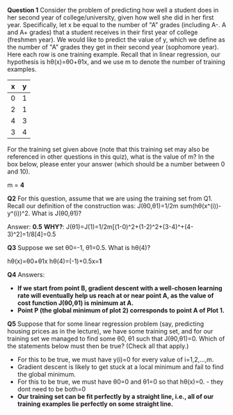 **Question 1**
Consider the problem of predicting how well a student does in her second year of college/university, given how well she did in her first year.
Specifically, let x be equal to the number of "A" grades (including A-. A and A+ grades) that a student receives in their first year of college (freshmen year). We would like to predict the value of y, which we define as the number of "A" grades they get in their second year (sophomore year).
Here each row is one training example. Recall that in linear regression, our hypothesis is hθ(x)=θ0+θ1x, and we use m to denote the number of training examples.

x | y
-- | --
0 | 1
2 | 1
4 | 3
3 | 4

For the training set given above (note that this training set may also be referenced in other questions in this quiz), what is the value of m? In the box below, please enter your answer (which should be a number between 0 and 10).

m = **4**

**Q2**
For this question, assume that we are using the training set from Q1. Recall our definition of the construction was:
J(θ0,θ1)=1/2m sum(hθ(x^(i))-y^(i))^2.
What is J(θ0,θ1)?

Answer: **0.5**
**WHY?**: J(θ1)=J(1)=1/2m[(1-0)^2+(1-2)^2+(3-4)^+(4-3)^2]=1/8[4]=0.5

**Q3**
Suppose we set θ0=-1, θ1=0.5. What is hθ(4)?

hθ(x)=θ0+θ1x
hθ(4)=(-1)+0.5x=**1**

**Q4**
Answers:
- **If we start from point B, gradient descent with a well-chosen learning rate will eventually help us reach at or near point A, as the value of cost function J(θ0,θ1) is minimum at A.**
- **Point P (the global minimum of plot 2) corresponds to point A of Plot 1.**

**Q5**
Suppose that for some linear regression problem (say, predicting housing prices as in the lecture), we have some training set, and for our training set we managed to find some θ0, θ1 such that J(θ0,θ1)=0.
Which of the statements below must then be true? (Check all that apply.)
- For this to be true, we must have y(i)=0 for every value of i=1,2,…,m.
- Gradient descent is likely to get stuck at a local minimum and fail to find the global minimum.
- For this to be true, we must have θ0=0 and θ1=0 so that hθ(x)=0. - they dont need to be both=0
- **Our training set can be fit perfectly by a straight line, i.e., all of our training examples lie perfectly on some straight line.**

